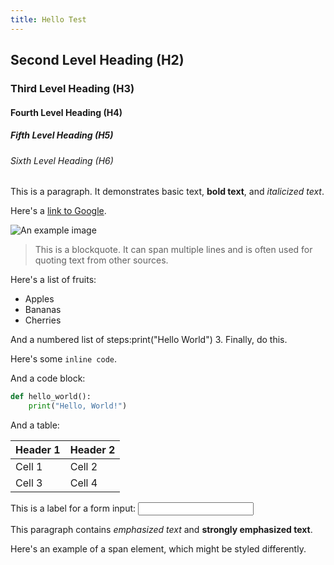 ```yaml
---
title: Hello Test
---
```


## Second Level Heading (H2)

### Third Level Heading (H3)

#### Fourth Level Heading (H4)

##### Fifth Level Heading (H5)

###### Sixth Level Heading (H6)

This is a paragraph. It demonstrates basic text, **bold text**, and *italicized text*.

Here's a [link to Google](https://www.google.com).

![An example image](https://example.com/image.jpg)

> This is a blockquote. It can span multiple lines and is often used for quoting text from other sources.

Here's a list of fruits:

- Apples
- Bananas
- Cherries

And a numbered list of steps:<ProsePre lang="python">print("Hello World")</ProsePre>
3. Finally, do this.

Here's some `inline code`.

And a code block:

```python
def hello_world():
    print("Hello, World!")
```

And a table:

| Header 1 | Header 2 |
| -------- | -------- |
| Cell 1   | Cell 2   |
| Cell 3   | Cell 4   |

<label for="example">This is a label for a form input:</label>
<input type="text" id="example" name="example">

This paragraph contains <em>emphasized text</em> and <strong>strongly emphasized text</strong>.

Here's an example of a <span>span element</span>, which might be styled differently.
